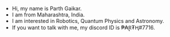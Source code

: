 - Hi, my name is Parth Gaikar.
- I am from Maharashtra, India.
- I am interested in Robotics, Quantum Physics and Astronomy.
- If you want to talk with me, my discord ID is ₱₳Ɽ₮Ⱨ#7716.
<!---
parthgaikar/parthgaikar is a ✨ special ✨ repository because its `README.md` (this file) appears on your GitHub profile.
You can click the Preview link to take a look at your changes.
--->
